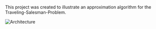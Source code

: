 This project was created to illustrate an approximation algorithm for the Traveling-Salesman-Problem.

![Architecture](https://ibb.co/bNRG0WW)